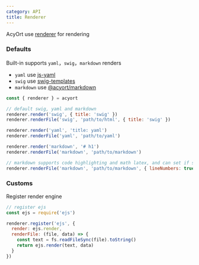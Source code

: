 ```yaml
---
category: API
title: Renderer
---
```


AcyOrt use [renderer](https://github.com/acyortjs/renderer) for rendering

### Defaults

Built-in supports `yaml`，`swig`，`markdown` renders

- `yaml` use [js-yaml](https://github.com/nodeca/js-yaml)
- `swig` use [swig-templates](https://github.com/node-swig/swig-templates)
- `markdown` use [@acyort/markdown](https://github.com/acyortjs/markdown)

```js
const { renderer } = acyort

// default swig, yaml and markdown
renderer.render('swig', { title: 'swig' })
renderer.renderFile('swig', 'path/to/html', { title: 'swig' })

renderer.render('yaml', 'title: yaml')
renderer.renderFile('yaml', 'path/to/yaml')

renderer.render('markdown', '# h1')
renderer.renderFile('markdown', 'path/to/markdown')

// markdown supports code highlighting and math latex, and can set if show line numbers
renderer.renderFile('markdown', 'path/to/markdown', { lineNumbers: true })
```

### Customs

Register render engine

```js
// register ejs
const ejs = require('ejs')

renderer.register('ejs', {
  render: ejs.render,
  renderFile: (file, data) => {
    const text = fs.readFileSync(file).toString()
    return ejs.render(text, data)
  }
})
```
